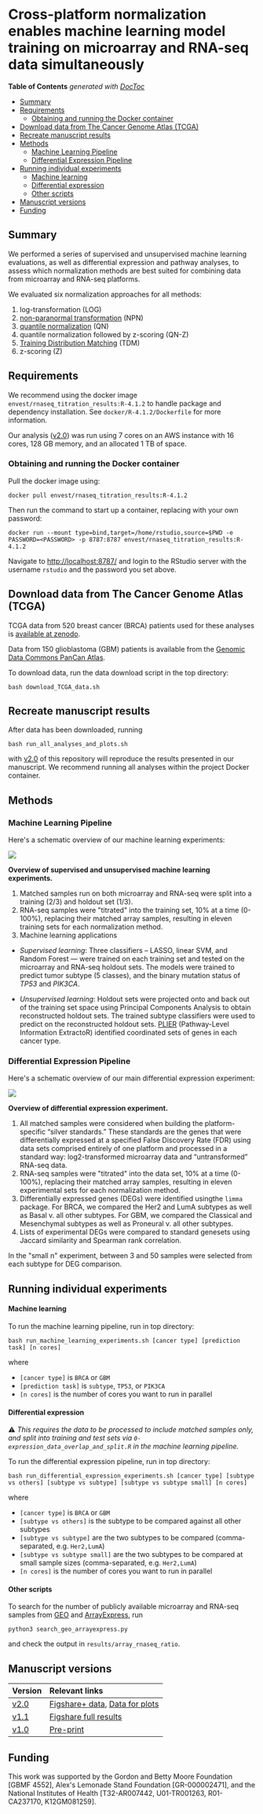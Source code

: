 # Cross-platform normalization enables machine learning model training on microarray and RNA-seq data simultaneously

<!-- START doctoc generated TOC please keep comment here to allow auto update -->
<!-- DON'T EDIT THIS SECTION, INSTEAD RE-RUN doctoc TO UPDATE -->
**Table of Contents**  *generated with [DocToc](https://github.com/thlorenz/doctoc)*

- [Summary](#summary)
- [Requirements](#requirements)
  - [Obtaining and running the Docker container](#obtaining-and-running-the-docker-container)
- [Download data from The Cancer Genome Atlas (TCGA)](#download-data-from-the-cancer-genome-atlas-tcga)
- [Recreate manuscript results](#recreate-manuscript-results)
- [Methods](#methods)
  - [Machine Learning Pipeline](#machine-learning-pipeline)
  - [Differential Expression Pipeline](#differential-expression-pipeline)
- [Running individual experiments](#running-individual-experiments)
    - [Machine learning](#machine-learning)
    - [Differential expression](#differential-expression)
    - [Other scripts](#other-scripts)
- [Manuscript versions](#manuscript-versions)
- [Funding](#funding)

<!-- END doctoc generated TOC please keep comment here to allow auto update -->

## Summary

We performed a series of supervised and unsupervised machine learning 
evaluations, as well as differential expression and pathway analyses, to assess which 
normalization methods are best suited for combining data from microarray and 
RNA-seq platforms. 

We evaluated six normalization approaches for all methods: 

1. log-transformation (LOG) 
2. [non-paranormal transformation](https://arxiv.org/abs/0903.0649) (NPN)
3. [quantile normalization](http://bmbolstad.com/misc/normalize/bolstad_norm_paper.pdf) (QN)
4. quantile normalization followed by z-scoring (QN-Z)
5. [Training Distribution Matching](https://peerj.com/articles/1621/) (TDM)
6. z-scoring (Z)



## Requirements

We recommend using the docker image `envest/rnaseq_titration_results:R-4.1.2` to handle package and dependency installation.
See `docker/R-4.1.2/Dockerfile` for more information.

Our analysis ([v2.0](https://github.com/greenelab/RNAseq_titration_results/releases/tag/v2.0)) was run using 7 cores on an AWS instance with 16 cores, 128 GB memory, and an allocated 1 TB of space.

### Obtaining and running the Docker container

Pull the docker image using:

```
docker pull envest/rnaseq_titration_results:R-4.1.2
```

Then run the command to start up a container, replacing <PASSWORD> with your own password:

```
docker run --mount type=bind,target=/home/rstudio,source=$PWD -e PASSWORD=<PASSWORD> -p 8787:8787 envest/rnaseq_titration_results:R-4.1.2
```

Navigate to <http://localhost:8787/> and login to the RStudio server with the username `rstudio` and the password you set above.


## Download data from The Cancer Genome Atlas (TCGA)

TCGA data from 520 breast cancer (BRCA) patients used for these analyses
is [available at zenodo](https://zenodo.org/record/58862).

Data from 150 glioblastoma (GBM) patients is available from the [Genomic Data Commons PanCan Atlas](https://gdc.cancer.gov/about-data/publications/pancanatlas).

To download data, run the data download script in the top directory:

```
bash download_TCGA_data.sh
```

## Recreate manuscript results

After data has been downloaded, running

```
bash run_all_analyses_and_plots.sh
```

with [v2.0](https://github.com/greenelab/RNAseq_titration_results/releases/tag/v2.0) of this repository will reproduce the results presented in our manuscript.
We recommend running all analyses within the project Docker container.

## Methods

### Machine Learning Pipeline

Here's a schematic overview of our machine learning experiments:

![](diagrams/RNA-seq_titration_ML_overview.png)

**Overview of supervised and unsupervised machine learning experiments.** 

1. Matched samples run on both microarray and RNA-seq were split into a training (2/3) and holdout set (1/3).
2. RNA-seq samples were "titrated" into the training set, 10% at a time (0-100%), replacing their matched array samples, resulting in eleven training sets for each normalization method. 
3. Machine learning applications

  - _Supervised learning_: 
Three classifiers – LASSO, linear SVM, and Random Forest — were trained on each training set and tested on the microarray and RNA-seq holdout sets.
The models were trained to predict tumor subtype (5 classes), and the binary mutation status of _TP53_ and _PIK3CA_.

  - _Unsupervised learning_: 
Holdout sets were projected onto and back out of the training set space using Principal Components Analysis to obtain reconstructed holdout sets.
The trained subtype classifiers were used to predict on the reconstructed holdout sets.
[PLIER](https://github.com/wgmao/PLIER) (Pathway-Level Information ExtractoR) identified coordinated sets of genes in each cancer type.

### Differential Expression Pipeline

Here's a schematic overview of our main differential expression experiment:

![](diagrams/RNA-seq_titration_diff_expression_overview.png)

**Overview of differential expression experiment.** 

1. All matched samples were considered when building the platform-specific “silver standards.”
These standards are the genes that were differentially expressed at a specified False Discovery Rate (FDR) using data sets comprised entirely of one platform and processed in a standard way: log2-transformed 
microarray data and “untransformed” RNA-seq data. 
2. RNA-seq samples were "titrated" into the data set, 10% at a time (0-100%), replacing their matched array samples, resulting in eleven experimental sets for each normalization method. 
3. Differentially expressed genes (DEGs) were identified usingthe `limma` package.
For BRCA, we compared the Her2 and LumA subtypes as well as Basal v. all other subtypes. 
For GBM, we compared the Classical and Mesenchymal subtypes as well as Proneural v. all other subtypes.
4. Lists of experimental DEGs were compared to standard genesets using Jaccard similarity and Spearman rank correlation. 

In the "small n" experiment, between 3 and 50 samples were selected from each subtype for DEG comparison.


## Running individual experiments

#### Machine learning

To run the machine learning pipeline, run in top directory:

```
bash run_machine_learning_experiments.sh [cancer type] [prediction task] [n cores]
```

where 

- `[cancer type]` is `BRCA` or `GBM`
- `[prediction task]` is `subtype`, `TP53`, or `PIK3CA`
- `[n cores]` is the number of cores you want to run in parallel

#### Differential expression

⚠️ _This requires the data to be processed to include matched samples only, and split into training and test sets via `0-expression_data_overlap_and_split.R` in the machine learning pipeline._

To run the differential expression pipeline, run in top directory:

```
bash run_differential_expression_experiments.sh [cancer type] [subtype vs others] [subtype vs subtype] [subtype vs subtype small] [n cores]
```

where 

- `[cancer type]` is `BRCA` or `GBM`
- `[subtype vs others]` is the subtype to be compared against all other subtypes
- `[subtype vs subtype]` are the two subtypes to be compared (comma-separated, e.g. `Her2,LumA`)
- `[subtype vs subtype small]` are the two subtypes to be compared at small sample sizes (comma-separated, e.g. `Her2,LumA`)
- `[n cores]` is the number of cores you want to run in parallel

#### Other scripts

To search for the number of publicly available microarray and RNA-seq samples from [GEO](https://www.ncbi.nlm.nih.gov/geo/) and [ArrayExpress](https://www.ebi.ac.uk/arrayexpress/), run

```
python3 search_geo_arrayexpress.py
```
and check the output in `results/array_rnaseq_ratio`.

## Manuscript versions

| Version | Relevant links |
| :------ | :------------- |
| [v2.0](https://github.com/greenelab/RNAseq_titration_results/releases/tag/v2.0) | [Figshare+ data](https://doi.org/10.25452/figshare.plus.19629864.v1), [Data for plots](https://doi.org/10.6084/m9.figshare.19686453)   |
| [v1.1](https://github.com/greenelab/RNAseq_titration_results/releases/tag/v1.1) |  [Figshare full results](https://doi.org/10.6084/m9.figshare.5035997.v2) |
| [v1.0](https://github.com/greenelab/RNAseq_titration_results/releases/tag/v1.0) | [Pre-print](https://doi.org/10.1101/118349) |

## Funding

This work was supported by the Gordon and Betty Moore Foundation [GBMF 4552], Alex's Lemonade Stand Foundation [GR-000002471], and the National Institutes of Health [T32-AR007442, U01-TR001263, R01-CA237170, K12GM081259].
